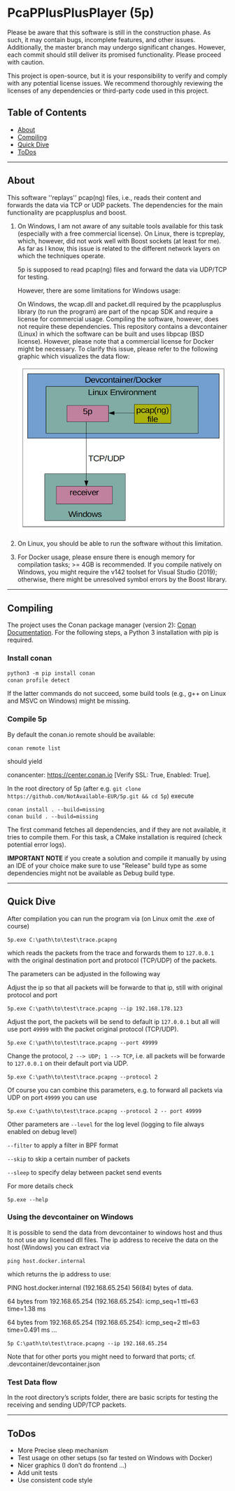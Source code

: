 # **P**ca**PP**lus**P**lus**P**layer (5p)

Please be aware that this software is still in the construction phase. As such, it may contain bugs, incomplete features, and other issues. Additionally, the master branch may undergo significant changes. However, each commit should still deliver its promised functionality. Please proceed with caution.

This project is open-source, but it is your responsibility to verify and comply with any potential license issues.
We recommend thoroughly reviewing the licenses of any dependencies or third-party code used in this project.

## Table of Contents

- [About](#about)
- [Compiling](#compiling)
- [Quick Dive](#quick-dive)
- [ToDos](#todos)


---
<a name="about"></a>
## About

This software ''replays'' pcap(ng) files, i.e., reads their content and forwards the data via TCP or UDP packets.
The dependencies for the main functionality are pcapplusplus and boost.

1. On Windows, I am not aware of any suitable tools available for this task (especially with a free commercial license).
    On Linux, there is tcpreplay, which, however, did not work well with Boost sockets (at least for me).
    As far as I know, this issue is related to the different network layers on which the techniques operate.

    5p is supposed to read pcap(ng) files and forward the data via UDP/TCP for testing.

    However, there are some limitations for Windows usage:

    On Windows, the wcap.dll and packet.dll required by the pcapplusplus library (to run the program) are part of the npcap SDK and require a license for commercial usage.
    Compiling the software, however, does not require these dependencies.
    This repository contains a devcontainer (Linux) in which the software can be built and uses libpcap (BSD license).
    However, please note that a commercial license for Docker might be necessary.
    To clarify this issue, please refer to the following graphic which visualizes the data flow:

    ![dataflow](./docs/assets/dataflow.png)


2. On Linux, you should be able to run the software without this limitation.

3. For Docker usage, please ensure there is enough memory for compilation tasks; >= 4GB is recommended.
If you compile natively on Windows, you might require the v142 toolset for Visual Studio (2019); otherwise, there might be unresolved symbol errors by the Boost library.

---
<a name="compiling"></a>
## Compiling

The project uses the Conan package manager (version 2): [Conan Documentation](https://docs.conan.io/2/tutorial.html). For the following steps, a Python 3 installation with pip is required.

### Install conan

```shell
python3 -m pip install conan
conan profile detect
```

If the latter commands do not succeed, some build tools (e.g., g++ on Linux and MSVC on Windows) might be missing.

### Compile 5p

By default the conan.io remote should be available:

```shell
conan remote list
```

should yield

conancenter: https://center.conan.io [Verify SSL: True, Enabled: True].

In the root directory of 5p (after e.g. `git clone https://github.com/NotAvailable-EUR/5p.git && cd 5p`) execute

```shell
conan install . --build=missing
conan build . --build=missing
```

The first command fetches all dependencies, and if they are not available, it tries to compile them. For this task, a CMake installation is required (check potential error logs).

**IMPORTANT NOTE** if you create a solution and compile it manually by using an IDE of your choice make sure to use "Release" build type as some dependencies might not be available as Debug build type.


---
<a name="quick-dive"></a>
## Quick Dive

After compilation you can run the program via (on Linux omit the .exe of course)

```
5p.exe C:\path\to\test\trace.pcapng
```

which reads the packets from the trace and forwards them to `127.0.0.1` with the original destination port and protocol (TCP/UDP) of the packets.

The parameters can be adjusted in the following way


Adjust the ip so that all packets will be forwarde to that ip, still with original protocol and port
```
5p.exe C:\path\to\test\trace.pcapng --ip 192.168.178.123
```

Adjust the port, the packets will be send to default ip `127.0.0.1` but all will use port `49999` with the packet original protocol (TCP/UDP).
```
5p.exe C:\path\to\test\trace.pcapng --port 49999
```

Change the protocol, `2 --> UDP; 1 --> TCP`, i.e. all packets will be forwarde to `127.0.0.1` on their default port via UDP.
```
5p.exe C:\path\to\test\trace.pcapng --protocol 2
```

Of course you can combine this parameters, e.g. to forward all packets via UDP on port `49999` you can use
```
5p.exe C:\path\to\test\trace.pcapng --protocol 2 -- port 49999
```


Other parameters are 
`--level` for the log level (logging to file always enabled on debug level)

`--filter` to apply a filter in BPF format

`--skip` to skip a certain number of packets

`--sleep` to specify delay between packet send events


For more details check
```
5p.exe --help
```



### Using the devcontainer on Windows

It is possible to send the data from devcontainer to windows host and thus to not use any licensed dll files. 
The ip address to receive the data on the host (Windows) you can extract via

```shell
ping host.docker.internal
```

which returns the ip address to use:

PING host.docker.internal (192.168.65.254) 56(84) bytes of data.

64 bytes from 192.168.65.254 (192.168.65.254): icmp_seq=1 ttl=63 time=1.38 ms

64 bytes from 192.168.65.254 (192.168.65.254): icmp_seq=2 ttl=63 time=0.491 ms
...

```
5p C:\path\to\test\trace.pcapng --ip 192.168.65.254
```

Note that for other ports you might need to forward that ports; cf. .devcontainer/devcontainer.json



### Test Data flow

In the root directory’s scripts folder, there are basic scripts for testing the receiving and sending UDP/TCP packets.


---
<a name="todos"></a>
## ToDos

- More Precise sleep mechanism
- Test usage on other setups (so far tested on Windows with Docker)
- Nicer graphics (I don’t do frontend ...)
- Add unit tests
- Use consistent code style 